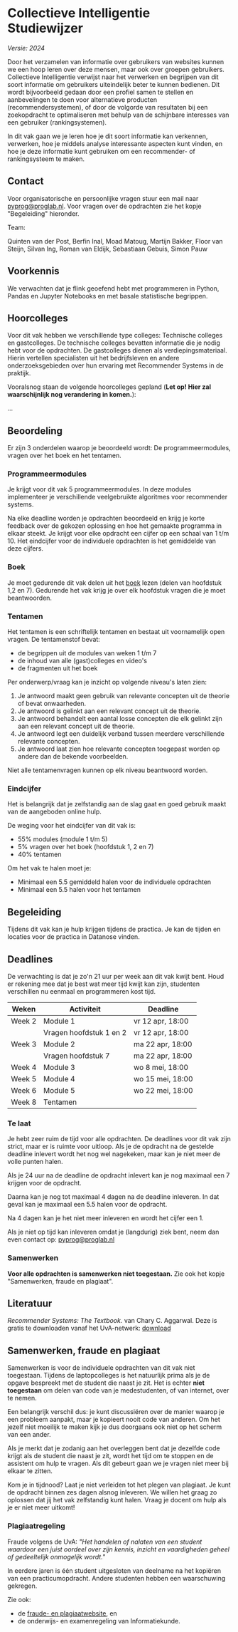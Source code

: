 # Collectieve Intelligentie<br><span class="small">Studiewijzer</span>

*Versie: 2024*

Door het verzamelen van informatie over gebruikers van websites kunnen we een hoop leren over deze mensen, maar ook over groepen gebruikers. Collectieve Intelligentie verwijst naar het verwerken en begrijpen van dit soort informatie om gebruikers uiteindelijk beter te kunnen bedienen. Dit wordt bijvoorbeeld gedaan door een profiel samen te stellen en aanbevelingen te doen voor alternatieve producten (recommendersystemen), of door de volgorde van resultaten bij een zoekopdracht te optimaliseren met behulp van de schijnbare interesses van een gebruiker (rankingsystemen).

In dit vak gaan we je leren hoe je dit soort informatie kan verkennen, verwerken, hoe je middels analyse interessante aspecten kunt vinden, en hoe je deze informatie kunt gebruiken om een recommender- of rankingsysteem te maken.

## Contact

Voor organisatorische en persoonlijke vragen stuur een mail naar <pyprog@proglab.nl>. Voor vragen over de opdrachten zie het kopje "Begeleiding" hieronder.

Team:

Quinten van der Post, Berfin Inal, Moad Matoug, Martijn Bakker, Floor van Steijn, Silvan Ing, Roman van Eldijk, Sebastiaan Gebuis, Simon Pauw

## Voorkennis

We verwachten dat je flink geoefend hebt met programmeren in Python, Pandas en Jupyter Notebooks en met basale statistische begrippen.

## Hoorcolleges

Voor dit vak hebben we verschillende type colleges: Technische colleges en gastcolleges. De technische colleges bevatten informatie die je nodig hebt voor de opdrachten. De gastcolleges dienen als verdiepingsmateriaal. Hierin vertellen specialisten uit het bedrijfsleven en andere onderzoeksgebieden over hun ervaring met Recommender Systems in de praktijk.

Vooralsnog staan de volgende hoorcolleges gepland (**Let op! Hier zal waarschijnlijk nog verandering in komen.**):

...

## Beoordeling

Er zijn 3 onderdelen waarop je beoordeeld wordt: De programmeermodules, vragen over het boek en het tentamen.

### Programmeermodules

Je krijgt voor dit vak 5 programmeermodules. In deze modules implementeer je verschillende veelgebruikte algoritmes voor recommender systems.

Na elke deadline worden je opdrachten beoordeeld en krijg je korte feedback over de gekozen oplossing en hoe het gemaakte programma in elkaar steekt. Je krijgt voor elke opdracht een cijfer op een schaal van 1 t/m 10. Het eindcijfer voor de individuele opdrachten is het gemiddelde van deze cijfers.

### Boek

Je moet gedurende dit vak delen uit het [boek](#literatuur) lezen (delen van hoofdstuk 1,2 en 7). Gedurende het vak krijg je over elk hoofdstuk vragen die je moet beantwoorden.

### Tentamen

Het tentamen is een schriftelijk tentamen en bestaat uit voornamelijk open vragen. De tentamenstof bevat:

- de begrippen uit de modules van weken 1 t/m 7
- de inhoud van alle (gast)colleges en video's
- de fragmenten uit het boek

Per onderwerp/vraag kan je inzicht op volgende niveau's laten zien:

1. Je antwoord maakt geen gebruik van relevante concepten uit de theorie of bevat onwaarheden.
2. Je antwoord is gelinkt aan een relevant concept uit de theorie.
3. Je antwoord behandelt een aantal losse concepten die elk gelinkt zijn aan een relevant concept uit de theorie.
4. Je antwoord legt een duidelijk verband tussen meerdere verschillende relevante concepten.
5. Je antwoord laat zien hoe relevante concepten toegepast worden op andere dan de bekende voorbeelden.

Niet alle tentamenvragen kunnen op elk niveau beantwoord worden.

### Eindcijfer

Het is belangrijk dat je zelfstandig aan de slag gaat en goed gebruik maakt van de aangeboden online hulp.

De weging voor het eindcijfer van dit vak is:

- 55% modules (module 1 t/m 5)
- 5% vragen over het boek (hoofdstuk 1, 2 en 7)
- 40% tentamen

Om het vak te halen moet je:

 - Minimaal een 5.5 gemiddeld halen voor de individuele opdrachten
 - Minimaal een 5.5 halen voor het tentamen

## Begeleiding

Tijdens dit vak kan je hulp krijgen tijdens de practica. Je kan de tijden en locaties voor de practica in Datanose vinden.

## Deadlines

De verwachting is dat je zo'n 21 uur per week aan dit vak kwijt bent. Houd er rekening mee dat je best wat meer tijd kwijt kan zijn, studenten verschillen nu eenmaal en programmeren kost tijd.

| Weken  | Activiteit    | Deadline            |
| ------ | ------------- | ------------------- |
| Week 2 | Module 1      | vr 12 apr, 18:00    |
|        | Vragen hoofdstuk 1 en 2 | vr 12 apr, 18:00    |
| Week 3 | Module 2      | ma 22 apr, 18:00    |
|        | Vragen hoofdstuk 7   | ma 22 apr, 18:00    |
| Week 4 | Module 3      | wo 8 mei, 18:00     |
| Week 5 | Module 4      | wo 15 mei, 18:00    |
| Week 6 | Module 5      | wo 22 mei, 18:00    |
| Week 8 | Tentamen      |                     |

### Te laat

Je hebt zeer ruim de tijd voor alle opdrachten. De deadlines voor dit vak zijn strict, maar er is ruimte voor uitloop. Als je de opdracht na de gestelde deadline inlevert wordt het nog wel nagekeken, maar kan je niet meer de volle punten halen.

Als je 24 uur na de deadline de opdracht inlevert kan je nog maximaal een 7 krijgen voor de opdracht.

Daarna kan je nog tot maximaal 4 dagen na de deadline inleveren. In dat geval kan je maximaal een 5.5 halen voor de opdracht.

Na 4 dagen kan je het niet meer inleveren en wordt het cijfer een 1.

Als je niet op tijd kan inleveren omdat je (langdurig) ziek bent, neem dan even contact op: <pyprog@proglab.nl>

### Samenwerken

**Voor alle opdrachten is samenwerken niet toegestaan.** Zie ook het kopje "Samenwerken, fraude en plagiaat".

## Literatuur

_Recommender Systems: The Textbook._ van Chary C. Aggarwal. Deze is gratis te downloaden vanaf het UvA-netwerk: [download](https://link.springer.com/book/10.1007/978-3-319-29659-3)

## Samenwerken, fraude en plagiaat

Samenwerken is voor de individuele opdrachten van dit vak niet toegestaan. Tijdens de laptopcolleges is het natuurlijk prima als je de opgave bespreekt met de student die naast je zit. Het is echter <strong>niet toegestaan</strong> om delen van code van je medestudenten, of van internet, over te nemen.

Een belangrijk verschil dus: je kunt discussiëren over de manier waarop je een probleem aanpakt, maar je kopieert nooit code van anderen. Om het jezelf niet moeilijk te maken kijk je dus doorgaans ook niet op het scherm van een ander.

Als je merkt dat je zodanig aan het overleggen bent dat je dezelfde code krijgt als de student die naast je zit, wordt het tijd om te stoppen en de assistent om hulp te vragen. Als dit gebeurt gaan we je vragen niet meer bij elkaar te zitten.

Kom je in tijdnood? Laat je niet verleiden tot het plegen van plagiaat. Je kunt de opdracht binnen zes dagen alsnog inleveren. We willen het graag zo oplossen dat jij het vak zelfstandig kunt halen. Vraag je docent om hulp als je er niet meer uitkomt!

### Plagiaatregeling

Fraude volgens de UvA: *"Het handelen of nalaten van een student waardoor een juist oordeel over zijn kennis, inzicht en vaardigheden geheel of gedeeltelijk onmogelijk wordt."*

In eerdere jaren is één student uitgesloten van deelname na het kopiëren van een practicumopdracht. Andere studenten hebben een waarschuwing gekregen.

Zie ook:

* de [fraude- en plagiaatwebsite](http://www.uva.nl/plagiaat), en
* de onderwijs- en examenregeling van Informatiekunde.
